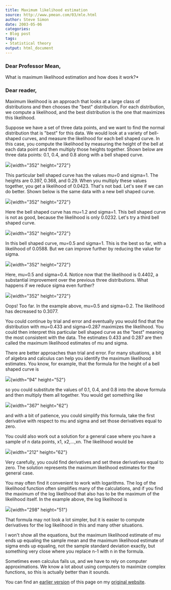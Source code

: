 ```yaml
---
title: Maximum likelihood estimation
source: http://www.pmean.com/03/mle.html
author: Steve Simon
date: 2003-05-06
categories:
- Blog post
tags:
- Statistical theory
output: html_document
---
```

### Dear Professor Mean, 

What is maximum likelihood estimation and how does it work?*

### Dear reader,

Maximum likelihood is an approach that looks at a large class of distributions and then chooses the "best" distribution. For each distribution, we compute a likelihood, and the best distribution is the one that maximizes this likelihood.

Suppose we have a set of three data points, and we want to find the normal distribution that is "best" for this data. We would look at a variety of bell-shaped curves, and measure the likelihood for each bell shaped curve. In this case, you compute the likelihood by measuring the height of the bell at each data point and then multiply those heights together. Shown below are three data points: 0.1, 0.4, and 0.8 along with a bell shaped curve.

![](http://www.pmean.com/new-images/03/mle1a.gif){width="352" height="272"}

This particular bell shaped curve has the values mu=0 and sigma=1. The heights are 0.397, 0.368, and 0.29. When you multiply these values together, you get a likelihood of 0.0423. That's not bad. Let's see if we can do better. Shown below is the same data with a new bell shaped curve.

![](http://www.pmean.com/new-images/03/mle2a.gif){width="352" height="272"}

Here the bell shaped curve has mu=1.2 and sigma=1. This bell shaped curve is not as good, because the likelihood is only 0.0232. Let's try a third bell shaped curve.

![](http://www.pmean.com/new-images/03/mle3a.gif){width="352" height="272"}

In this bell shaped curve, mu=0.5 and sigma=1. This is the best so far, with a likelihood of 0.0588. But we can improve further by reducing the value for sigma.

![](http://www.pmean.com/new-images/03/mle4a.gif){width="352" height="272"}

Here, mu=0.5 and sigma=0.4. Notice now that the likelihood is 0.4402, a substantial improvement over the previous three distributions. What happens if we reduce sigma even further?

![](http://www.pmean.com/new-images/03/mle5a.gif){width="352" height="272"}

Oops! Too far. In the example above, mu=0.5 and sigma=0.2. The likelihood has decreased to 0.3077.

You could continue by trial and error and eventually you would find that the distribution with mu=0.433 and sigma=0.287 maximizes the likelihood. You could then interpret this particular bell shaped curve as the "best" meaning the most consistent with the data. The estimates 0.433 and 0.287 are then called the maximum likelihood estimates of mu and sigma.

There are better approaches than trial and error. For many situations, a bit of algebra and calculus can help you identify the maximum likelihood estimates. You know, for example, that the formula for the height of a bell shaped curve is

![](http://www.pmean.com/new-images/03/mle6.gif){width="94" height="52"}

so you could substitute the values of 0.1, 0.4, and 0.8 into the above formula and then multiply them all together. You would get something like

![](http://www.pmean.com/new-images/03/mle7.gif){width="367" height="62"}

and with a bit of patience, you could simplify this formula, take the first derivative with respect to mu and sigma and set those derivatives equal to zero.

You could also work out a solution for a general case where you have a sample of n data points, x1, x2,...,xn. The likelihood would be

![](http://www.pmean.com/new-images/03/mle8.gif){width="212" height="62"}

Very carefully, you could find derivatives and set these derivatives equal to zero. The solution represents the maximum likelihood estimates for the general case.

You may often find it convenient to work with logarithms. The log of the likelihood function often simplifies many of the calculations, and if you find the maximum of the log likelihood that also has to be the maximum of the likelihood itself. In the example above, the log likelihood is

![](http://www.pmean.com/new-images/03/mle9.gif){width="298" height="51"}

That formula may not look a lot simpler, but it is easier to compute derivatives for the log likelihood in this and many other situations.

I won't show all the equations, but the maximum likelihood estimate of mu ends up equaling the sample mean and the maximum likelihood estimate of sigma ends up equaling, not the sample standard deviation exactly, but something very close where you replace n-1 with n in the formula.

Sometimes even calculus fails us, and we have to rely on computer approximations. We know a lot about using computers to maximize complex functions, so this is actually better than it sounds.


You can find an [earlier version][sim1] of this page on my [original website][sim2].

[sim1]: http://www.pmean.com/03/mle.html
[sim2]: http://www.pmean.com/original_site.html

